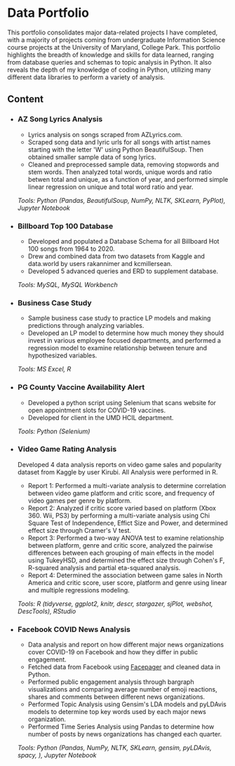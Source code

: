 # Data Portfolio

This portfolio consolidates major data-related projects I have completed, with a majority of projects coming from undergraduate Information Science course projects at the University of Maryland, College Park. This portfolio highlights the breadth of knowledge and skills for data learned, ranging from database queries and schemas to topic analysis in Python. It also reveals the depth of my knowledge of coding in Python, utilizing many different data libraries to perform a variety of analysis.

## Content

- ### AZ Song Lyrics Analysis ### 
    - Lyrics analysis on songs scraped from AZLyrics.com. 
    - Scraped song data and lyric urls for all songs with artist names starting with the letter 'W' using Python BeautifulSoup. Then obtained smaller sample data of song lyrics.
    - Cleaned and preprocessed sample data, removing stopwords and stem words. Then analyzed total words, unique words and ratio betwen total and unique, as a function of year, and performed simple linear regression on unique and total word ratio and year. 

    _Tools: Python (Pandas, BeautifulSoup, NumPy, NLTK, SKLearn, PyPlot), Jupyter Notebook_


- ### Billboard Top 100 Database ###
    - Developed and populated a Database Schema for all Billboard Hot 100 songs from 1964 to 2020.
    - Drew and combined data from two datasets from Kaggle and data.world by users rakannimer and kcmillersean.
    - Developed 5 advanced queries and ERD to supplement database.

    _Tools: MySQL, MySQL Workbench_


- ### Business Case Study ###
    - Sample business case study to practice LP models and making predictions through analyzing variables.
    - Developed an LP model to determine how much money they should invest in various employee focused departments, and performed a regression model to examine relationship between tenure and hypothesized variables. 

    _Tools: MS Excel, R_


- ### PG County Vaccine Availability Alert ###
    - Developed a python script using Selenium that scans website for open appointment slots for COVID-19 vaccines. 
    - Developed for client in the UMD HCIL department.

    _Tools: Python (Selenium)_


- ### Video Game Rating Analysis ###
  Developed 4 data analysis reports on video game sales and popularity dataset from Kaggle by user Kirubi. All Analysis were performed in R.
    - Report 1: Performed a multi-variate analysis to determine correlation between video game platform and critic score, and frequency of video games per genre by platform.
    - Report 2: Analyzed if critic score varied based on platform (Xbox 360. Wii, PS3) by performing a multi-variate analysis using Chi Square Test of Independence, Effict Size and Power, and determined effect size through Cramer's V test.
    - Report 3: Performed a two-way ANOVA test to examine relationship between platform, genre and critic score, analyzed the pairwise differences between each grouping of main effects in the model using TukeyHSD, and determined the effect size through Cohen's F, R-squared analysis and partial eta-squared analysis.
    - Report 4: Determined the association between game sales in North America and critic score, user score, platform and genre using linear and multiple regressions modeling.


    _Tools: R (tidyverse, ggplot2, knitr, descr, stargazer, sjPlot, webshot, DescTools), RStudio_


- ### Facebook COVID News Analysis ###
    - Data analysis and report on how different major news organizations cover COVID-19 on Facebook and how they differ in public engagement.
    - Fetched data from Facebook using [Facepager](https://github.com/strohne/Facepager) and cleaned data in Python.
    - Performed public engagement analysis through bargraph visualizations and comparing average number of emoji reactions, shares and comments between different news organizations.
    - Performed Topic Analysis using Gensim's LDA models and pyLDAvis models to determine top key words used by each major news organization.
    - Performed Time Series Analysis using Pandas to determine how number of posts by news organizations has changed each quarter.

    _Tools: Python (Pandas, NumPy, NLTK, SKLearn, gensim, pyLDAvis, spacy, ), Jupyter Notebook_
